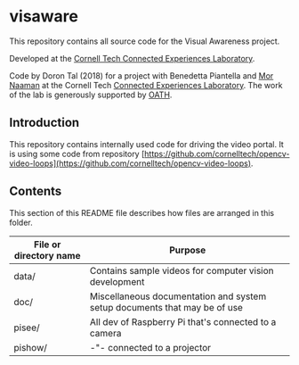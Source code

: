 # visaware

This repository contains all source code for the Visual Awareness project.

Developed at the [Cornell Tech
Connected Experiences Laboratory](http://cx.jacobs.cornell.edu/).

Code by Doron Tal (2018) for a project with 
Benedetta Piantella and [Mor
Naaman](https://people.jacobs.cornell.edu/mor/) at the Cornell
Tech [Connected Experiences
Laboratory](http://cx.jacobs.cornell.edu/). The work of the lab is generously supported by
[OATH](https://www.oath.com/).

## Introduction

This repository contains internally used code for driving the video portal. It is using some code from repository 
[https://github.com/cornelltech/opencv-video-loops](https://github.com/cornelltech/opencv-video-loops).


## Contents

This section of this README file describes how files are arranged in
this folder.

File or directory name | Purpose
---------------------- | -------
data/                  | Contains sample videos for computer vision development
doc/                   | Miscellaneous documentation and system setup documents that may be of use
pisee/                 | All dev of Raspberry Pi that's connected to a camera
pishow/                |     -"-                     connected to a projector
